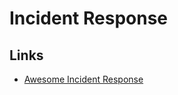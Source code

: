 # Incident Response

## Links

- [Awesome Incident Response](https://github.com/meirwah/awesome-incident-response)
